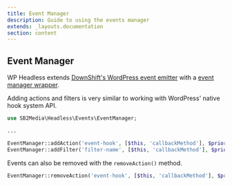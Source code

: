 ```yaml
---
title: Event Manager
description: Guide to using the events manager
extends: _layouts.documentation
section: content
---
```


## Event Manager

WP Headless extends [DownShift's WordPress event emitter](https://github.com/downshiftorg/wp-event-emitter) with a [event manager wrapper](https://torquemag.io/2017/10/using-pimple-service-container-wordpress-development/).

Adding actions and filters is very similar to working with WordPress' native hook system API.

```php
use SB2Media\Headless\Events\EventManager;

...

EventManager::addAction('event-hook', [$this, 'callbackMethod'], $priority_num, $accepted_args_num);
EventManager::addFilter('filter-name', [$this, 'callbackMethod'], $priority_num, $accepted_args_num);
```

Events can also be removed with the `removeAction()` method.

```php
EventManager::removeAction('event-hook', [$this, 'callbackMethod'], $priority_num, $accepted_args_num);
```
